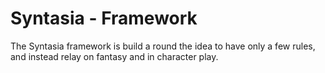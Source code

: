 # Syntasia - Framework

The Syntasia framework is build a round the idea to have only a few rules, and instead relay on fantasy and in character play.

